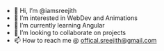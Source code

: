 - 👋 Hi, I’m @iamsreejith
- 👀 I’m interested in WebDev and Animations
- 🌱 I’m currently learning Angular
- 💞️ I’m looking to collaborate on projects
- 📫 How to reach me @ offical.sreejith@gmail.com

<!---
iamsreejith/iamsreejith is a ✨ special ✨ repository because its `README.md` (this file) appears on your GitHub profile.
You can click the Preview link to take a look at your changes.
--->
